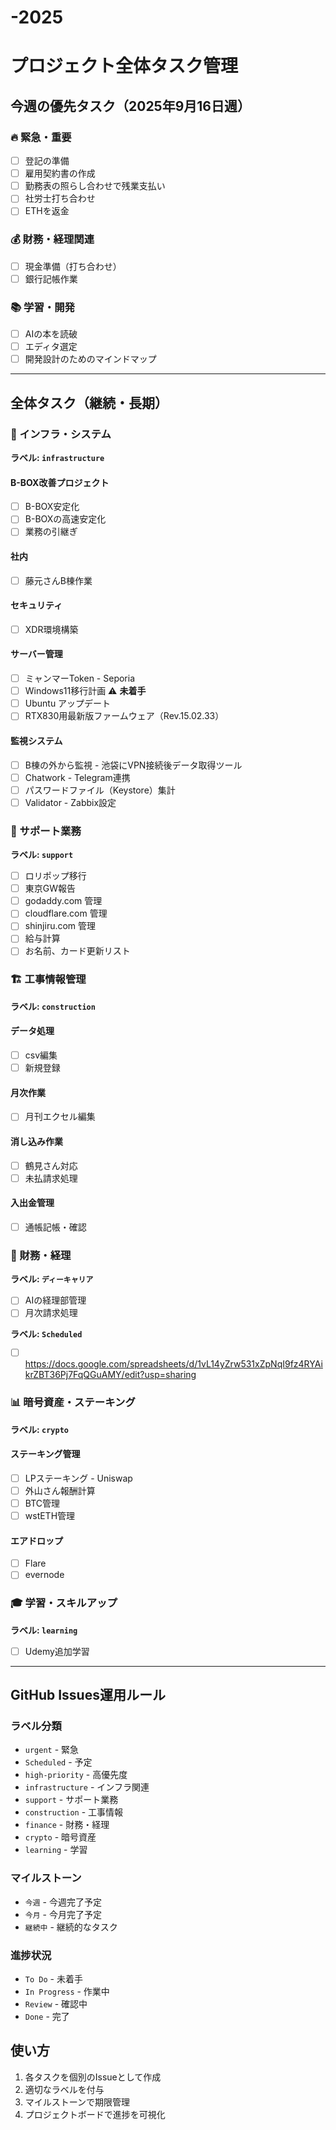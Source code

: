 # -2025
# プロジェクト全体タスク管理

## 今週の優先タスク（2025年9月16日週）

### 🔥 緊急・重要
- [ ] 登記の準備
- [ ] 雇用契約書の作成  
- [ ] 勤務表の照らし合わせで残業支払い
- [ ] 社労士打ち合わせ
- [ ] ETHを返金

### 💰 財務・経理関連
- [ ] 現金準備（打ち合わせ）
- [ ] 銀行記帳作業

### 📚 学習・開発
- [ ] AIの本を読破
- [ ] エディタ選定
- [ ] 開発設計のためのマインドマップ

---

## 全体タスク（継続・長期）

### 🔧 インフラ・システム
**ラベル: `infrastructure`**
#### B-BOX改善プロジェクト
- [ ] B-BOX安定化
- [ ] B-BOXの高速安定化
- [ ] 業務の引継ぎ

#### 社内
- [ ] 藤元さんB棟作業

#### セキュリティ
- [ ] XDR環境構築

#### サーバー管理
- [ ] ミャンマーToken - Seporia
- [ ] Windows11移行計画 ⚠️ **未着手**
- [ ] Ubuntu アップデート
- [ ] RTX830用最新版ファームウェア（Rev.15.02.33）

#### 監視システム
- [ ] B棟の外から監視 - 池袋にVPN接続後データ取得ツール
- [ ] Chatwork - Telegram連携
- [ ] パスワードファイル（Keystore）集計
- [ ] Validator - Zabbix設定

### 🏢 サポート業務
**ラベル: `support`**

- [ ] ロリポップ移行
- [ ] 東京GW報告
- [ ] godaddy.com 管理
- [ ] cloudflare.com 管理  
- [ ] shinjiru.com 管理
- [ ] 給与計算
- [ ] お名前、カード更新リスト

### 🏗️ 工事情報管理
**ラベル: `construction`**

#### データ処理
- [ ] csv編集
- [ ] 新規登録

#### 月次作業
- [ ] 月刊エクセル編集

#### 消し込み作業
- [ ] 鶴見さん対応
- [ ] 未払請求処理

#### 入出金管理
- [ ] 通帳記帳・確認

### 💼 財務・経理
**ラベル: `ディーキャリア`**
- [ ] AIの経理部管理
- [ ] 月次請求処理

**ラベル: `Scheduled`**
- [ ] https://docs.google.com/spreadsheets/d/1vL14yZrw531xZpNqI9fz4RYAikrZBT36Pj7FqQGuAMY/edit?usp=sharing


### 📊 暗号資産・ステーキング
**ラベル: `crypto`**

#### ステーキング管理
- [ ] LPステーキング - Uniswap
- [ ] 外山さん報酬計算
- [ ] BTC管理
- [ ] wstETH管理

#### エアドロップ
- [ ] Flare
- [ ] evernode

### 🎓 学習・スキルアップ
**ラベル: `learning`**

- [ ] Udemy追加学習

---

## GitHub Issues運用ルール

### ラベル分類
- `urgent` - 緊急
- `Scheduled` - 予定
- `high-priority` - 高優先度
- `infrastructure` - インフラ関連
- `support` - サポート業務
- `construction` - 工事情報
- `finance` - 財務・経理
- `crypto` - 暗号資産
- `learning` - 学習

### マイルストーン
- `今週` - 今週完了予定
- `今月` - 今月完了予定  
- `継続中` - 継続的なタスク

### 進捗状況
- `To Do` - 未着手
- `In Progress` - 作業中
- `Review` - 確認中
- `Done` - 完了

## 使い方
1. 各タスクを個別のIssueとして作成
2. 適切なラベルを付与
3. マイルストーンで期限管理
4. プロジェクトボードで進捗を可視化
